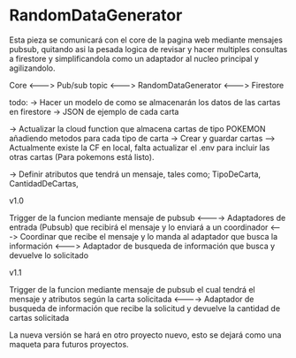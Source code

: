# RandomDataGenerator

Esta pieza se comunicará con el core de la pagina web mediante mensajes pubsub, quitando asi
la pesada logica de revisar y hacer multiples consultas a firestore y simplificandola como un adaptador al nucleo principal y agilizandolo. 



Core <---> Pub/sub topic <---> RandomDataGenerator <---> Firestore

todo:
-> Hacer un modelo de como se almacenarán los datos de las cartas en firestore
    -> JSON de ejemplo de cada carta

-> Actualizar la cloud function que almacena cartas de tipo POKEMON añadiendo metodos para cada tipo de carta
    -> Crear y guardar cartas
    --> Actualmente existe la CF en local, falta actualizar el .env para incluir las otras cartas (Para pokemons está listo).
    
-> Definir atributos que tendrá un mensaje, tales como; TipoDeCarta, CantidadDeCartas,

v1.0 

 Trigger de la funcion mediante mensaje de pubsub <----> Adaptadores de entrada (Pubsub) que recibirá el mensaje y lo enviará a un coordinador <---> Coordinar que recibe el mensaje y lo manda al adaptador que busca la información  <---> Adaptador de busqueda de información que busca y devuelve lo solicitado

 v1.1 

 Trigger de la funcion mediante mensaje de pubsub el cual tendrá el mensaje y atributos según la carta solicitada 
 <----> 
 Adaptador de busqueda de información que recibe la solicitud y devuelve la cantidad de cartas solicitada

 La nueva versión se hará en otro proyecto nuevo, esto se dejará como una maqueta para futuros proyectos.